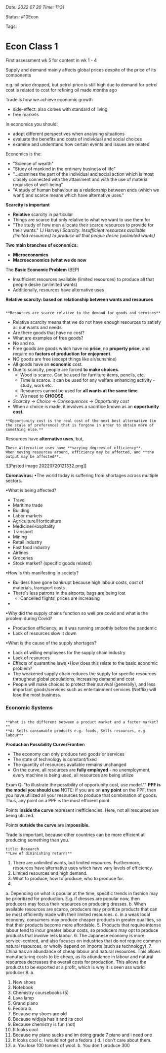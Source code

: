 *Date: 2022 07 20 Time: 11:31*

Status: #10Econ

Tags:

# Econ Class 1

First assessment wk 5 for content in wk 1 - 4

Supply and demand mainly affects global prices despite of the price of its components

e.g. oil price dropped, but petrol price is still high
	due to demand for petrol
	cost is related to cost for refining oil made months ago

Trade is how we achieve economic growth
- side-effect: also comes with standard of living
- free markets

In economics you should:
- adopt different perspectives when analysing situations
- evaluate the benefits and costs of individual and social choices
- examine and understand how certain events and issues are related

Economics is the:
- "Science of wealth"
- "Study of mankind in the ordinary business of life"
- "...examines the part of the individual and social action which is most closely connected with the attainment and with the use of material requisites of well-being"
- "A study of human behaviour as a relationship between ends (which we want) and scarce means which have alternative uses."

**Scarcity is important**
- **Relative** scarcity in particular
- Things are scarce but only relative to what we want to use them for
- "The study of how men allocate their scarce resources to provide for their wants." (J Harvey)
*Scarcity: Insufficient resources available (limited resources) to produce all that people desire (unlimited wants)*

**Two main branches of economics:**
- **Microeconomics**
- **Macroeconomics (what we do now**

The **Basic Economic Problem** (BEP) 
- Insufficient resources available (limited resources) to produce all that people desire (unlimited wants)
- Additionally, resources have alternative uses

**Relative scarcity: based on relationship between wants and resources**

```ad-important

**Resources are scarce relative to the demand for goods and services**
```
- Relative scarcity means that we do not have enough resources to satisfy all our wants and needs.
- Are there goods that have no cost?
- What are examples of free goods?
- No and no.
- Free goods are goods which have no **price**, no **property price**, and require no **factors of production for enjoyment**.
- NO goods are free (except things like air/sunshine)
- All goods have an **economic** cost.
- Due to scarcity, people are forced **to make choices**.
	- Wood is scarce. Can be used for furniture items, pencils, etc.
	- Time is scarce. It can be used for any welfare enhancing activity - study, work etc.
	- Resources cannot be used for **all wants** **at the same time**.
	- We need to **CHOOSE**.
- *Scarcity* -> *Choice* -> *Consequences*
												-> *Opportunity cost*
- When a choice is made, it involves a sacrifice known as an **opportunity cost.**
```ad-important
**Opportunity cost is the real cost of the next best alternative (in the scale of preference) that is forgone in order to obtain more of something else.**

```

Resources have **alternative uses**, but,
```ad-important
These alternative uses have **varying degrees of efficiency**.
When moving resources around, efficiency may be affected, and **the output may be affected**.
```
![[Pasted image 20220720121332.png]]

**Coronavirus:**
•The world today is suffering from shortages across multiple sectors.

•What is being affected?
- Travel
- Maritime trade
- Building
- Labor markets
- Agriculture/Horticulture
- Medicine/Hospitality
- Transport
- Mining
- Retail industry
- Fast food industry
- Airlines
- Groceries
- Stock market? (specific goods related)

•How is this manifesting in society?
- Builders have gone bankrupt because high labour costs, cost of materials, transport costs
- There's less patrons in the airports, bags are being lost
	- Cancelled flights, prices are increasing
- 

•Why did the supply chains function so well pre covid and what is the problem during Covid?
- Production efficiency, as it was running smoothly before the pandemic
- Lack of resources slow it down

•What is the cause of the supply shortages?
- Lack of willing employees for the supply chain industry
- Lack of resources
- Effects of quarantine laws
•How does this relate to the basic economic problem?
- The weakened supply chain reduces the supply for specific resources throughout global populations, increasing demand and cost
- People will make choices to protect their survival (generally), and less important goods/services such as entertainment services (Netflix) will lose the most business.

### Economic Systems
```ad-important

**What is the different between a product market and a factor market?**
**A: Sells consumable products e.g. foods, Sells resources, e.g. labour**
```
**Production Possibility Curve/Frontier:**
- The economy can only produce two goods or services
- The state of technology is constant/fixed
- The quantity of resources available remains unchanged
- On the curve, all resources are **fully employed** - no unemployment, every machine is being used, all resources are being utilize

Exam Q: "to illustrate the possibility of opportunity cost, use model.""
**PPF is the model you should use**
NOTE: If you are on **any point** on the PPF, then you have utilized all your resources to produce that combination of goods. Thus, any point on a PPF is the most efficient point.

Points **inside the curve** represent inefficiencies. Here, not all resources are being utilized.

Points **outside the curve** are **impossible.**

Trade is important, because other countries can be more efficient at producing something than you.

```ad-question
title: Research
**Law of diminishing returns**
```


1. There are unlimited wants, but limited resources. Furthermore, resources have alternative uses which have vary levels of efficiency.
2. Limited resources and high demand.
3. What to produce, how to produce, who to produce for.
4. 
a. Depending on what is popular at the time, specific trends in fashion may be prioritized for production. E.g. if dresses are popular now, then producers may focus their resources on producing dresses.
b. When available resources are scarce, producers may prioritize products that can be most efficiently made with their limited resources.
c. in a weak local economy, consumers may produce cheaper products in greater qualities, so that their products become more affordable.
5. Products that require intense labour tend to incur greater labour costs, so producers may opt to produce products that involve less labour.
6. The Japanese economy is more service-centred, and also focuses on industries that do not require common natural resources, or wholly depend on imports (such as technology).
7. China has an abundance of cheap labour and natural resources. This allows manufacturing costs to be cheap, as its abundance in labour and natural resources decreases the overall costs for production. This allows the products to be exported at a profit, which is why it is seen ass world producer
8. 
a. 
1. New shoes
2. Notebook
3. Chemistry coursebooks (5)
4. Lava lamp
5. Grand piano
6. Fedora
b. 
1. Because my shoes are old
2. Because widjaja has it and its cool
3. Because chemistry is fun (not)
4. It looks cool
5. Because my piano sucks and im doing grade 7 piano and i need one
6. It looks cool
c. I would not get a fedora :(
d. I don't care about them.
9. a. You lose 100 tonnes of wool.
		b. You don't produce 300